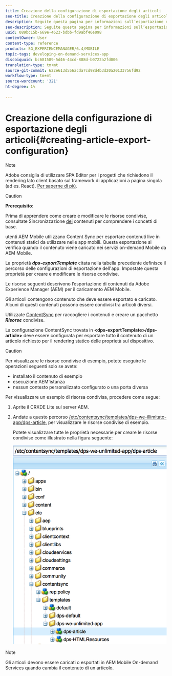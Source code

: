 ```yaml
---
title: Creazione della configurazione di esportazione degli articoli
seo-title: Creazione della configurazione di esportazione degli articoli
description: Seguite questa pagina per informazioni sull’esportazione di contenuti da Adobe Experience Manager (AEM) per il caricamento  AEM Mobile.
seo-description: Seguite questa pagina per informazioni sull’esportazione di contenuti da Adobe Experience Manager (AEM) per il caricamento  AEM Mobile.
uuid: 089bc15b-669e-4623-bdbb-fd9abf46e098
contentOwner: User
content-type: reference
products: SG_EXPERIENCEMANAGER/6.4/MOBILE
topic-tags: developing-on-demand-services-app
discoiquuid: bc681589-5d46-44cd-888d-b0722a2fd006
translation-type: tm+mt
source-git-commit: 622e613d556acda7cd98d4b3d20a20133756fd92
workflow-type: tm+mt
source-wordcount: '321'
ht-degree: 1%

---
```



# Creazione della configurazione di esportazione degli articoli{#creating-article-export-configuration}

>[!NOTE]
>
> Adobe consiglia di utilizzare SPA Editor per i progetti che richiedono il rendering lato client basato sul framework di applicazioni a pagina singola (ad es. React). [Per saperne di più](/help/sites-developing/spa-overview.md).

>[!CAUTION]
>
>**Prerequisito**:
>
>Prima di apprendere come creare e modificare le risorse condivise, consultate Sincronizzazione [dei](/help/mobile/mobile-ondemand-contentsync.md) contenuti per comprendere i concetti di base.

 utenti AEM Mobile utilizzano Content Sync per esportare contenuti live in contenuti statici da utilizzare nelle app mobili. Questa esportazione si verifica quando il contenuto viene caricato nei servizi on-demand Mobile da  AEM Mobile.

La proprietà ***dps-exportTemplate*** citata nella tabella precedente definisce il percorso delle configurazioni di esportazione dell&#39;app. Impostate questa proprietà per creare e modificare le risorse condivise.

Le risorse seguenti descrivono l’esportazione di contenuti da Adobe Experience Manager (AEM) per il caricamento  AEM Mobile.

Gli articoli contengono contenuto che deve essere esportato e caricato. Alcuni di questi contenuti possono essere condivisi tra articoli diversi.

Utilizzate [ContentSync](/help/mobile/mobile-ondemand-contentsync.md) per raccogliere i contenuti e creare un pacchetto ***Risorse*** condivise.

La configurazione ContentSync trovata in **&lt;dps-exportTemplate>/dps-article>** deve essere configurata per esportare tutto il contenuto di un articolo richiesto per il rendering statico delle proprietà sul dispositivo.

>[!CAUTION]
>
>Per visualizzare le risorse condivise di esempio, potete eseguire le operazioni seguenti solo se avete:
>
>* installato il contenuto di esempio
>* esecuzione AEM&#39;istanza
>* nessun contesto personalizzato configurato o una porta diversa

>



Per visualizzare un esempio di risorsa condivisa, procedere come segue:

1. Aprite il CRXDE Lite sul server AEM.
1. Andate a questo percorso [/etc/contentsync/templates/dps-we-illimitato-app/dps-article](http://localhost:4502/crx/de/index.jsp#/etc/contentsync/templates/dps-we-unlimited-app/dps-article), per visualizzare le risorse condivise di esempio.

   Potete visualizzare tutte le proprietà necessarie per creare le risorse condivise come illustrato nella figura seguente:

   ![chlimage_1-134](assets/chlimage_1-134.png)

>[!NOTE]
>
>Gli articoli devono essere caricati o esportati in  AEM Mobile On-demand Services quando cambia il contenuto di un articolo.

